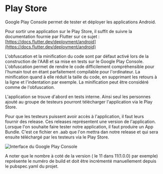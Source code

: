 # Play Store

Google Play Console permet de tester et déployer les applications Android.

Pour sortir une application sur le Play Store, il suffit de suivre la documentation fournie par Flutter sur ce sujet : [https://docs.flutter.dev/deployment/android](https://docs.flutter.dev/deployment/android)

L'obfuscation et la minification du code sont par défaut activé lors de la construction de l'AAB et sa mise en tests sur le Google Play Console. L'obfuscation permet de rendre le code difficilement compréhensible pour l'humain tout en étant parfaitement compilable pour l'ordinateur. La minification quand à elle réduit la taille du code, en supprimant les retours à la ligne et l'indentation par exemple. La minification peut être considéré comme de l'obfuscation.&#x20;

L'application se trouve d'abord en tests interne. Ainsi seul les personnes ajouté au groupe de testeurs pourront télécharger l'application via le Play Store.

Pour que les testeurs puissent avoir accès à l'application, il faut leurs fournir des release. Ces releases représentent une version de l'application. Lorsque l'on souhaite faire tester notre application, il faut produire un App Bundle. C'est ce fichier en .aab que l'on mettra dan notre release et qui sera ensuite téléchargé par les testeurs via le Play Store.

![Interface du Google Play Console](<../../.gitbook/assets/Capture d’écran 2022-06-01 à 13.12.54.png>)

A noter que le nombre à coté de la version ( le 11 dans 11(1.0.0) par exemple) représente le numéro de build et doit être incrémenté manuellement depuis le pubspec.yaml du projet.
